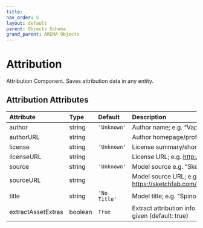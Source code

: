 ```yaml
---
title: 
nav_order: 5
layout: default
parent: Objects Schema
grand_parent: ARENA Objects
---
```


<!--CAUTION: This file is autogenerated from https://github.com/arenaxr/arena-schemas. Changes made here may be overwritten.-->


Attribution
===========


Attribution Component. Saves attribution data in any entity.

Attribution Attributes
-----------------------

|Attribute|Type|Default|Description|Required|
| :--- | :--- | :--- | :--- | :--- |
|author|string|```'Unknown'```|Author name; e.g. “Vaptor-Studio”|No|
|authorURL|string||Author homepage/profile; e.g. https://sketchfab.com/VapTor|No|
|license|string|```'Unknown'```|License summary/short name; e.g. “CC-BY-4.0”.|No|
|licenseURL|string||License URL; e.g. http://creativecommons.org/licenses/by/4.0/|No|
|source|string|```'Unknown'```|Model source e.g. “Sketchfab”.|No|
|sourceURL|string||Model source URL; e.g. https://sketchfab.com/models/2135501583704537907645bf723685e7|No|
|title|string|```'No Title'```|Model title; e.g. “Spinosaurus”.|No|
|extractAssetExtras|boolean|```True```|Extract attribution info from asset extras; will override attribution info given (default: true)|No|
